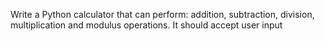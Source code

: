 Write a Python calculator that can perform: addition, subtraction, division, multiplication and modulus operations. It should accept user input
